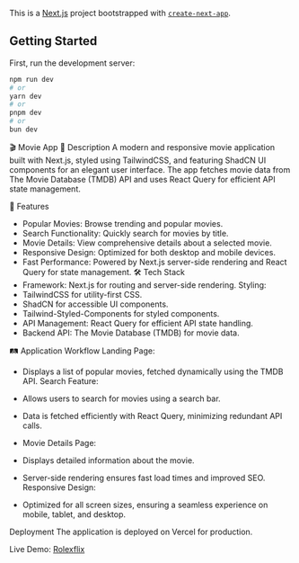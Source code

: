 This is a [Next.js](https://nextjs.org/) project bootstrapped with [`create-next-app`](https://github.com/vercel/next.js/tree/canary/packages/create-next-app).

## Getting Started

First, run the development server:

```bash
npm run dev
# or
yarn dev
# or
pnpm dev
# or
bun dev
```

🎬 Movie App
📖 Description
A modern and responsive movie application built with Next.js, styled using TailwindCSS, and featuring ShadCN UI components for an elegant user interface. The app fetches movie data from The Movie Database (TMDB) API and uses React Query for efficient API state management.

🌟 Features

- Popular Movies: Browse trending and popular movies.
- Search Functionality: Quickly search for movies by title.
- Movie Details: View comprehensive details about a selected movie.
- Responsive Design: Optimized for both desktop and mobile devices.
- Fast Performance: Powered by Next.js server-side rendering and React Query for state management.
  🛠️ Tech Stack
- Framework: Next.js for routing and server-side rendering.
  Styling:
- TailwindCSS for utility-first CSS.
- ShadCN for accessible UI components.
- Tailwind-Styled-Components for styled components.
- API Management: React Query for efficient API state handling.
- Backend API: The Movie Database (TMDB) for movie data.

🛤️ Application Workflow
Landing Page:

- Displays a list of popular movies, fetched dynamically using the TMDB API.
  Search Feature:

- Allows users to search for movies using a search bar.
- Data is fetched efficiently with React Query, minimizing redundant API calls.
- Movie Details Page:

- Displays detailed information about the movie.
- Server-side rendering ensures fast load times and improved SEO.
  Responsive Design:

- Optimized for all screen sizes, ensuring a seamless experience on mobile, tablet, and desktop.

Deployment
The application is deployed on Vercel for production.

Live Demo: [Rolexflix](https://rolexflix.vercel.app/)
